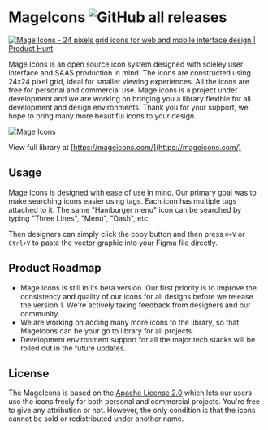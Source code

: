 # MageIcons ![GitHub all releases](https://img.shields.io/github/downloads/mage-icons/mage-icons/total?label=Downloads&color=%230072DE)

[![Mage Icons - 24 pixels grid icons for web and mobile interface design | Product Hunt](https://api.producthunt.com/widgets/embed-image/v1/product_review.svg?product_id=541165&theme=light)](https://www.producthunt.com/products/mage-icons/reviews?utm_source=badge-product_review&utm_medium=badge&utm_souce=badge-mage-icons)

Mage Icons is an open source icon system designed with soleley user interface and SAAS production in mind. The icons are constructed using 24x24 pixel grid, ideal for smaller viewing experiences. All the icons are free for personal and commercial use. Mage icons is a project under development and we are working on bringing you a library flexible for all development and design environments. Thank you for your support, we hope to bring many more beautiful icons to your design.  

![Mage Icons](https://lh3.googleusercontent.com/u/0/drive-viewer/AFGJ81rTfsOyUZcGuZ-nV4_bz2GOVjQC3y9Ss379Ui91PXeXTxHGUusOkkHLvzdKsv7jBUi6huA0VFcsI48yCbT7BtTCW916yQ=w2560-h1321)
  
View full library at [https://mageicons.com/](https://mageicons.com/)  
  
## Usage  
  
Mage Icons is designed with ease of use in mind. Our primary goal was to make searching icons easier using tags. Each icon has multiple tags attached to it. The same "Hamburger menu" icon can be searched by typing "Three Lines", "Menu", "Dash", etc.  
  
Then designers can simply click the copy button and then press `⌘+V` or `Ctrl+V` to paste the vector graphic into your Figma file directly.
  
## Product Roadmap
  
- Mage Icons is still in its beta version. Our first priority is to improve the consistency and quality of our icons for all designs before we release the version 1. We're actively taking feedback from designers and our community.
- We are working on adding many more icons to the library, so that MageIcons can be your go to library for all projects.  
- Development environment support for all the major tech stacks will be rolled out in the future updates.  

## License  
  
The MageIcons is based on the [Apache License 2.0](https://www.apache.org/licenses/LICENSE-2.0.txt) which lets our users use the icons freely for both personal and commercial projects. You're free to give any attribution or not. However, the only condition is that the icons cannot be sold or redistributed under another name.
